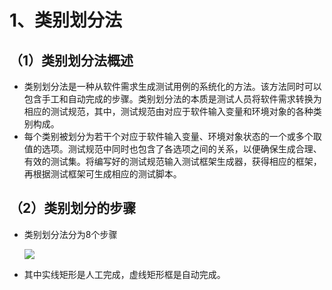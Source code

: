# 1、类别划分法

## （1）类别划分法概述

- 类别划分法是一种从软件需求生成测试用例的系统化的方法。该方法同时可以包含手工和自动完成的步骤。类别划分法的本质是测试人员将软件需求转换为相应的测试规范，其中，测试规范由对应于软件输入变量和环境对象的各种类别构成。
- 每个类别被划分为若干个对应于软件输入变量、环境对象状态的一个或多个取值的选项。测试规范中同时也包含了各选项之间的关系，以便确保生成合理、有效的测试集。将编写好的测试规范输入测试框架生成器，获得相应的框架，再根据测试框架可生成相应的测试脚本。

## （2）类别划分的步骤

- 类别划分法分为8个步骤

  ![](https://cdn.jsdelivr.net/gh/ZanderZhao/img20/file/20200117223208.png)

- 其中实线矩形是人工完成，虚线矩形框是自动完成。

